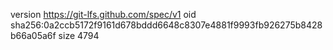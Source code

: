 version https://git-lfs.github.com/spec/v1
oid sha256:0a2ccb5172f9161d678bddd6648c8307e4881f9993fb926275b8428b66a05a6f
size 4794
